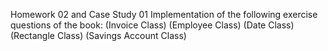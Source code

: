 Homework 02 and Case Study 01
Implementation of the following exercise questions of the book:
(Invoice Class)  (Employee Class)  (Date Class)  (Rectangle Class)  (Savings Account Class)

